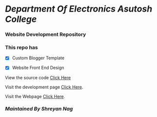 # _Department Of Electronics Asutosh College_
### Website Development Repository
### This repo has
- [x] Custom Blogger Template

- [x] Website Front End Design

View the source code [Click Here](https://github.com/electronicsdept/electronicsdept.github.io/)

Visit the development page [Click Here](https://electronicsdept.github.io/src/).

Visit the Webpage [Click Here](https://asutoshelta.blogspot.in/).

### *Maintained By Shreyan Nag*
